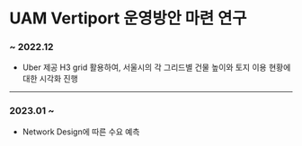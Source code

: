 # UAM Vertiport 운영방안 마련 연구

### ~ 2022.12
- Uber 제공 H3 grid 활용하여, 서울시의 각 그리드별 건물 높이와 토지 이용 현황에 대한 시각화 진행

-----

### 2023.01 ~
- Network Design에 따른 수요 예측
